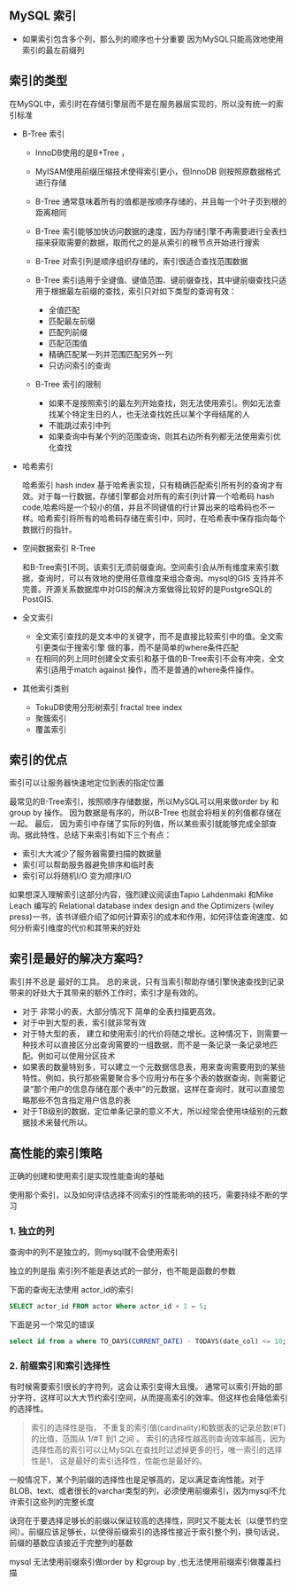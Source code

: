 ## MySQL 索引

- 如果索引包含多个列，那么列的顺序也十分重要 因为MySQL只能高效地使用索引的最左前缀列

## 索引的类型

在MySQL中，索引时在存储引擎层而不是在服务器层实现的，所以没有统一的索引标准

- B-Tree 索引

    - InnoDB使用的是B+Tree ，
    - MyISAM使用前缀压缩技术使得索引更小，但InnoDB 则按照原数据格式进行存储
    - B-Tree 通常意味着所有的值都是按顺序存储的，并且每一个叶子页到根的距离相同
    - B-Tree 索引能够加快访问数据的速度，因为存储引擎不再需要进行全表扫描来获取需要的数据，取而代之的是从索引的根节点开始进行搜索
    - B-Tree 对索引列是顺序组织存储的，索引很适合查找范围数据
    - B-Tree 索引适用于全键值、键值范围、键前缀查找，其中键前缀查找只适用于根据最左前缀的查找，索引只对如下类型的查询有效：
      
      - 全值匹配
      - 匹配最左前缀
      - 匹配列前缀
      - 匹配范围值
      - 精确匹配某一列并范围匹配另外一列
      - 只访问索引的查询
      
    - B-Tree 索引的限制
        
        - 如果不是按照索引的最左列开始查找，则无法使用索引。例如无法查找某个特定生日的人，也无法查找姓氏以某个字母结尾的人
        - 不能跳过索引中列
        - 如果查询中有某个列的范围查询，则其右边所有列都无法使用索引优化查找
        
- 哈希索引
  
  哈希索引 hash index 基于哈希表实现，只有精确匹配索引所有列的查询才有效。对于每一行数据，存储引擎都会对所有的索引列计算一个哈希码 hash code,哈希吗是一个较小的值，并且不同键值的行计算出来的哈希码也不一样。哈希索引将所有的哈希码存储在索引中，同时，在哈希表中保存指向每个数据行的指针。

- 空间数据索引 R-Tree

  和B-Tree索引不同，该索引无须前缀查询。空间索引会从所有维度来索引数据，查询时，可以有效地的使用任意维度来组合查询。mysql的GIS 支持并不完善。开源关系数据库中对GIS的解决方案做得比较好的是PostgreSQL的PostGIS.

- 全文索引

  - 全文索引查找的是文本中的关键字，而不是直接比较索引中的值。全文索引更类似于搜索引擎 做的事，而不是简单的where条件匹配
  - 在相同的列上同时创建全文索引和基于值的B-Tree索引不会有冲突，全文索引适用于match against 操作，而不是普通的where条件操作。

- 其他索引类别
  - TokuDB使用分形树索引 fractal tree index
  - 聚簇索引
  - 覆盖索引

## 索引的优点

 索引可以让服务器快速地定位到表的指定位置

 最常见的B-Tree索引，按照顺序存储数据，所以MySQL可以用来做order by 和 group by 操作。 因为数据是有序的，所以B-Tree 也就会将相关的列值都存储在一起。 最后， 因为索引中存储了实际的列值，所以某些索引就能够完成全部查询。据此特性，总结下来索引有如下三个有点：
  
  - 索引大大减少了服务器需要扫描的数据量
  - 索引可以帮助服务器避免排序和临时表
  - 索引可以将随机I/O 变为顺序I/O

 如果想深入理解索引这部分内容，强烈建议阅读由Tapio Lahdenmaki 和Mike Leach 编写的 Relational database index design and the Optimizers (wiley press)一书，该书详细介绍了如何计算索引的成本和作用，如何评估查询速度、如何分析索引维度的代价和其带来的好处

 ## 索引是最好的解决方案吗?

 索引并不总是 最好的工具。 总的来说，只有当索引帮助存储引擎快速查找到记录带来的好处大于其带来的额外工作时，索引才是有效的。

 - 对于 非常小的表，大部分情况下 简单的全表扫描更高效。
 - 对于中到大型的表，索引就非常有效
 - 对于特大型的表， 建立和使用索引的代价将随之增长。这种情况下，则需要一种技术可以直接区分出查询需要的一组数据，而不是一条记录一条记录地匹配。例如可以使用分区技术
 - 如果表的数量特别多，可以建立一个元数据信息表，用来查询需要用到的某些特性。例如，执行那些需要聚合多个应用分布在多个表的数据查询，则需要记录“那个用户的信息存储在那个表中”的元数据，这样在查询时，就可以直接忽略那些不包含指定用户信息的表
 - 对于TB级别的数据，定位单条记录的意义不大，所以经常会使用块级别的元数据技术来替代所以。






## 高性能的索引策略

 正确的创建和使用索引是实现性能查询的基础

 使用那个索引，以及如何评估选择不同索引的性能影响的技巧，需要持续不断的学习

### 1. 独立的列

查询中的列不是独立的，则mysql就不会使用索引

独立的列是指 索引列不能是表达式的一部分，也不能是函数的参数

下面的查询无法使用 actor_id的索引
~~~sql
SELECT actor_id FROM actor Where actor_id + 1 = 5;
~~~

下面是另一个常见的错误
~~~sql
select id from a where TO_DAYS(CURRENT_DATE) - TODAYS(date_col) <= 10;
~~~
### 2. 前缀索引和索引选择性

有时候需要索引很长的字符列，这会让索引变得大且慢。 通常可以索引开始的部分字符，这样可以大大节约索引空间，从而提高索引的效率。但这样也会降低索引的选择性。

>索引的选择性是指， 不重复的索引值(cardinality)和数据表的记录总数(#T)的比值，范围从 1/#T 到1 之间 。 索引的选择性越高则查询效率越高，因为选择性高的索引可以让MySQL在查找时过滤掉更多的行，唯一索引的选择性是1， 这是最好的索引选择性，性能也是最好的。

一般情况下，某个列前缀的选择性也是足够高的，足以满足查询性能。对于BLOB、text、或者很长的varchar类型的列，必须使用前缀索引，因为mysql不允许索引这些列的完整长度

诀窍在于要选择足够长的前缀以保证较高的选择性，同时又不能太长（以便节约空间）。前缀应该足够长，以使得前缀索引的选择性接近于索引整个列，换句话说，前缀的基数应该接近于完整列的基数

mysql 无法使用前缀索引做order by 和group by ,也无法使用前缀索引做覆盖扫描














